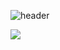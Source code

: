 ![header](https://capsule-render.vercel.app/api?type=rounded&color=auto&customColorList=17&height=150&section=header&text=dev%20D&fontSize=50&fontAlignY=40&desc=Hello,%20Welcome%20to%20DREW_CHOI's%20World&descAlignY=70&animation=fadeIn)

<img src="https://img.shields.io/badge/javascript-yellow?style=flat&logo=javascript&logoColor=F7DF1E"/>

